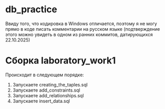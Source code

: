 # db_practice
Ввиду того, что кодировка в Windows отличается, поэтому я не могу прямо в коде писать комментарии на русском языке (подтверждение этого можно увидеть в одном из ранних коммитов, датирующихся 22.10.2025)

# Сборка laboratory_work1
Происходит в следующем порядке:
1. Запускаете creating_the_taples.sql
2. Запускаете add_constraints.sql
3. Запускаете add_relationships.sql
4. Запускаете insert_data.sql

